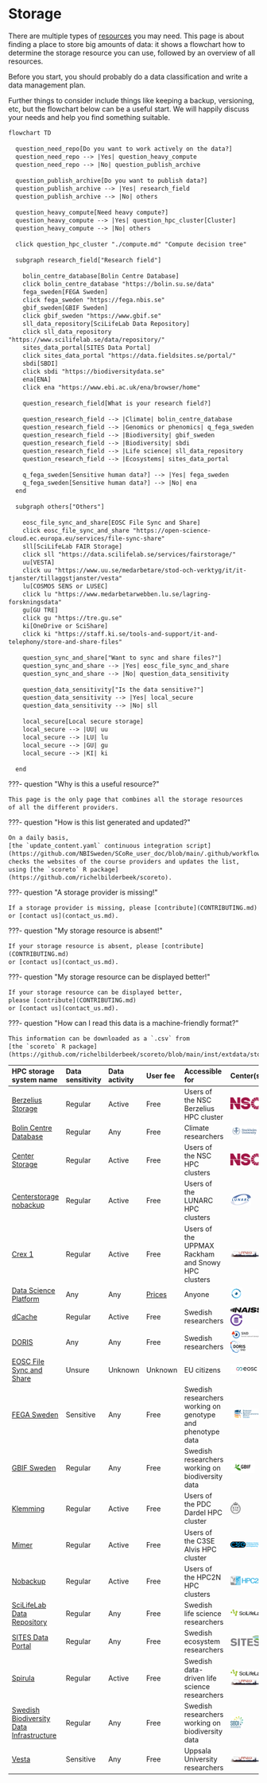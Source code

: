 # Storage

There are multiple types of [resources](resources.md) you may need.
This page is about finding a place to store big amounts of data:
it shows a flowchart how to determine the storage resource
you can use, followed by an overview of all resources.

Before you start, you should probably do a data classification and write a data management plan.

Further things to consider include things like keeping a backup, versioning, etc, but the flowchart below can be a useful start. We will happily discuss your needs and help you find something suitable.

```mermaid
flowchart TD

  question_need_repo[Do you want to work actively on the data?]
  question_need_repo --> |Yes| question_heavy_compute
  question_need_repo --> |No| question_publish_archive

  question_publish_archive[Do you want to publish data?]
  question_publish_archive --> |Yes| research_field
  question_publish_archive --> |No| others

  question_heavy_compute[Need heavy compute?]
  question_heavy_compute --> |Yes| question_hpc_cluster[Cluster]
  question_heavy_compute --> |No| others

  click question_hpc_cluster "./compute.md" "Compute decision tree"

  subgraph research_field["Research field"]

    bolin_centre_database[Bolin Centre Database]
    click bolin_centre_database "https://bolin.su.se/data"
    fega_sweden[FEGA Sweden]
    click fega_sweden "https://fega.nbis.se"
    gbif_sweden[GBIF Sweden]
    click gbif_sweden "https://www.gbif.se"
    sll_data_repository[SciLifeLab Data Repository]
    click sll_data_repository "https://www.scilifelab.se/data/repository/"
    sites_data_portal[SITES Data Portal]
    click sites_data_portal "https://data.fieldsites.se/portal/"
    sbdi[SBDI]
    click sbdi "https://biodiversitydata.se"
    ena[ENA]
    click ena "https://www.ebi.ac.uk/ena/browser/home"

    question_research_field[What is your research field?]

    question_research_field --> |Climate| bolin_centre_database
    question_research_field --> |Genomics or phenomics| q_fega_sweden
    question_research_field --> |Biodiversity| gbif_sweden
    question_research_field --> |Biodiversity| sbdi
    question_research_field --> |Life science| sll_data_repository
    question_research_field --> |Ecosystems| sites_data_portal

    q_fega_sweden[Sensitive human data?] --> |Yes| fega_sweden
    q_fega_sweden[Sensitive human data?] --> |No| ena
  end

  subgraph others["Others"]

    eosc_file_sync_and_share[EOSC File Sync and Share]
    click eosc_file_sync_and_share "https://open-science-cloud.ec.europa.eu/services/file-sync-share"
    sll[SciLifeLab FAIR Storage]
    click sll "https://data.scilifelab.se/services/fairstorage/"
    uu[VESTA]
    click uu "https://www.uu.se/medarbetare/stod-och-verktyg/it/it-tjanster/tillaggstjanster/vesta"
    lu[COSMOS SENS or LUSEC]
    click lu "https://www.medarbetarwebben.lu.se/lagring-forskningsdata"
    gu[GU TRE]
    click gu "https://tre.gu.se"
    ki[OneDrive or SciShare]
    click ki "https://staff.ki.se/tools-and-support/it-and-telephony/store-and-share-files"

    question_sync_and_share["Want to sync and share files?"]
    question_sync_and_share --> |Yes| eosc_file_sync_and_share
    question_sync_and_share --> |No| question_data_sensitivity

    question_data_sensitivity["Is the data sensitive?"]
    question_data_sensitivity --> |Yes| local_secure
    question_data_sensitivity --> |No| sll

    local_secure[Local secure storage]
    local_secure --> |UU| uu
    local_secure --> |LU| lu
    local_secure --> |GU| gu
    local_secure --> |KI| ki

  end

```

???- question "Why is this a useful resource?"

    This page is the only page that combines all the storage resources
    of all the different providers.

???- question "How is this list generated and updated?"

    On a daily basis,
    [the `update_content.yaml` continuous integration script](https://github.com/NBISweden/SCoRe_user_doc/blob/main/.github/workflows/update_content.yaml)
    checks the websites of the course providers and updates the list,
    using [the `scoreto` R package](https://github.com/richelbilderbeek/scoreto).

???- question "A storage provider is missing!"

    If a storage provider is missing, please [contribute](CONTRIBUTING.md)
    or [contact us](contact_us.md).

???- question "My storage resource is absent!"

    If your storage resource is absent, please [contribute](CONTRIBUTING.md)
    or [contact us](contact_us.md).

???- question "My storage resource can be displayed better!"

    If your storage resource can be displayed better,
    please [contribute](CONTRIBUTING.md)
    or [contact us](contact_us.md).

???- question "How can I read this data is a machine-friendly format?"

    This information can be downloaded as a `.csv` from
    [the `scoreto` R package](https://github.com/richelbilderbeek/scoreto/blob/main/inst/extdata/storage.csv).

<!-- storage_2.md is machine-generated and pasted below this file, storage_1.md -->


|HPC storage system name|Data sensitivity|Data activity|User fee|Accessible for|Center(s)|
|:----------------------------------------|:----------------|:-------------|:--------|:----------------------------------------------------------|:------|
|[Berzelius Storage](https://supr.naiss.se/resource/berzelius-storage/)|Regular          |Active        |Free       |Users of the NSC Berzelius HPC cluster                     |![NSC](logo/nsc_logo_66_x_24.png)|
|[Bolin Centre Database](https://bolin.su.se/data)|Regular          |Any           |Free       |Climate researchers                                        |![Stockholm University](logo/stockholm_university_logo_57_x_24.png)|
|[Center Storage](https://www.nsc.liu.se/support/storage/snic-centrestorage/)|Regular          |Active        |Free       |Users of the NSC HPC clusters                              |![NSC](logo/nsc_logo_66_x_24.png)|
|[Centerstorage nobackup](https://supr.naiss.se/resource/centrestorage-nobackup-lunarc/)|Regular          |Active        |Free       |Users of the LUNARC HPC clusters                           |![LUNARC](logo/lunarc_logo_42_x_24.png)|
|[Crex 1](https://supr.naiss.se/resource/crex-1/)|Regular          |Active        |Free       |Users of the UPPMAX Rackham and Snowy HPC clusters         |![UPPMAX](logo/uppmax_logo_116_x_24.png)|
|[Data Science Platform](https://datahub.aida.scilifelab.se/data-science-platform/)|Any              |Any           |[Prices](https://datahub.aida.scilifelab.se/services/#prices)|Anyone                                                     |![AIDA Data Hub](logo/aida_logo_24_x_24.png)|
|[dCache](https://supr.naiss.se/resource/dcache/)|Regular          |Active        |Free       |Swedish researchers                                        |![NAISS](logo/naiss_logo_148_x_24.png) ![Swestore](logo/swestore_logo_24_x_24.png)|
|[DORIS](https://snd.se/en/doris-researchers)|Any              |Any           |Free       |Swedish researchers                                        |![SND](logo/snd_logo_83_x_24.png) ![Doris SND](logo/doris_snd_logo_30_x_24.png)|
|[EOSC File Sync and Share](https://open-science-cloud.ec.europa.eu/services/file-sync-share)|Unsure           |Unknown       |Unknown    |EU citizens                                                |![EOSC](logo/eosc_logo_77_x_24.png)|
|[FEGA Sweden](https://fega.nbis.se/)     |Sensitive        |Any           |Free       |Swedish researchers working on genotype and phenotype data |![FEGA Sweden](logo/fega_sweden_logo_71_x_24.png)|
|[GBIF Sweden](https://gbif.se/)          |Regular          |Any           |Free       |Swedish researchers working on biodiversity data           |![GBIF](logo/gbif_logo_48_x_24.png)|
|[Klemming](https://supr.naiss.se/resource/klemming/)|Regular          |Active        |Free       |Users of the PDC Dardel HPC cluster                        |![PDC](logo/pdc_logo_21_x_24.png)|
|[Mimer](https://supr.naiss.se/resource/mimer/)|Regular          |Active        |Free       |Users of the C3SE Alvis HPC cluster                        |![C3SE](logo/c3se_logo_134_x_24.png)|
|[Nobackup](https://supr.naiss.se/resource/nobackup-hpc2n/)|Regular          |Active        |Free       |Users of the HPC2N HPC clusters                            |![HPC2N](logo/hpc2n_logo_84_x_24.png)|
|[SciLifeLab Data Repository](https://www.scilifelab.se/)|Regular          |Any           |Free       |Swedish life science researchers                           |![SciLifeLab](logo/sll_logo_110_x_24.png)|
|[SITES Data Portal](https://data.fieldsites.se/portal/)|Regular          |Any           |Free       |Swedish ecosystem researchers                              |![SITES](logo/sites_logo_68_x_24.png)|
|[Spirula](https://supr.naiss.se/resource/spirula/)|Regular          |Active        |Free       |Swedish data-driven life science researchers               |![SciLifeLab](logo/sll_logo_110_x_24.png) ![UPPMAX](logo/uppmax_logo_116_x_24.png)|
|[Swedish Biodiversity Data Infrastructure](https://biodiversitydata.se/)|Regular          |Any           |Free       |Swedish researchers working on biodiversity data           |![SBDI](logo/sbdi_logo_26_x_24.png)|
|[Vesta](https://www.uu.se/medarbetare/stod-och-verktyg/it/it-tjanster/tillaggstjanster/vesta)|Sensitive        |Any           |Free       |Uppsala University researchers                             |![UPPMAX](logo/uppmax_logo_116_x_24.png)|

